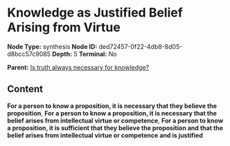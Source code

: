 # Knowledge as Justified Belief Arising from Virtue

**Node Type:** synthesis
**Node ID:** ded72457-0f22-4db8-8d05-d8bcc57c9085
**Depth:** 5
**Terminal:** No

**Parent:** [Is truth always necessary for knowledge?](is-truth-always-necessary-for-knowledge-antithesis-e555f433-ed3d-497b-af8a-84f49cc57705.md)

## Content

**For a person to know a proposition, it is necessary that they believe the proposition**, **For a person to know a proposition, it is necessary that the belief arises from intellectual virtue or competence**, **For a person to know a proposition, it is sufficient that they believe the proposition and that the belief arises from intellectual virtue or competence and is justified**
